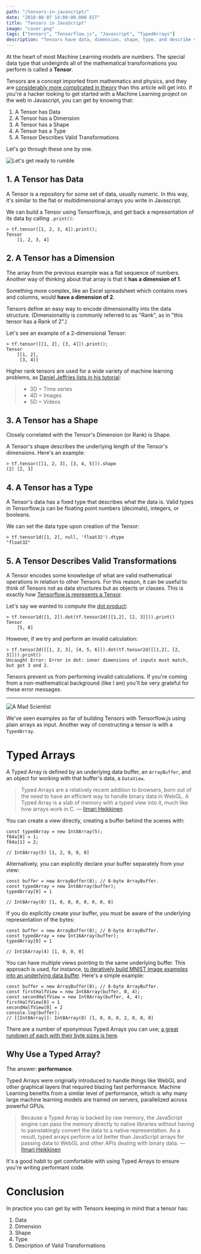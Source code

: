 ```yaml
---
path: "/tensors-in-javascript/"
date: "2018-08-07 14:00:00.000 EST"
title: "Tensors in JavaScript"
image: "cover.png"
tags: ["tensors", "Tensorflow.js", "Javascript", "TypedArrays"]
description: "Tensors have data, dimension, shape, type, and describe valid transformations. They can be built with arrays or Typed Arrays in Javascript."
---
```


At the heart of most Machine Learning models are numbers. The special data type that undergirds all of the mathematical transformations you perform is called a **Tensor**.

Tensors are a concept imported from mathematics and physics, and they are [considerably more complicated in theory](https://www.quora.com/What-is-a-tensor) than this article will get into. If you're a hacker looking to get started with a Machine Learning project on the web in Javascript, you can get by knowing that:

1. A Tensor has Data
2. A Tensor has a Dimension
3. A Tensor has a Shape
4. A Tensor has a Type
5. A Tensor Describes Valid Transformations

Let's go through these one by one.

![Let's get ready to rumble](rumble.gif "Let's get ready to rumble")

## 1. A Tensor has Data

A Tensor is a repository for some set of data, usually numeric. In this way, it's similar to the flat or multidimensional arrays you write in Javascript.

We can build a Tensor using Tensorflow.js, and get back a representation of its data by calling `.print()`:

```
> tf.tensor([1, 2, 3, 4]).print();
Tensor
    [1, 2, 3, 4]
```

## 2. A Tensor has a Dimension

The array from the previous example was a flat sequence of numbers. Another way of thinking about that array is that it **has a dimension of 1**.

Something more complex, like an Excel spreadsheet which contains rows and columns, would **have a dimension of 2**.

Tensors define an easy way to encode dimensionality into the data structure. (Dimensionality is commonly referred to as "Rank", as in "this tensor has a Rank of 2".)

Let's see an example of a 2-dimensional Tensor:

```
> tf.tensor([[1, 2], [3, 4]]).print();
Tensor
    [[1, 2],
     [3, 4]]
```

Higher rank tensors are used for a wide variety of machine learning problems, as [Daniel Jeffries lists in his tutorial](https://hackernoon.com/learning-ai-if-you-suck-at-math-p4-tensors-illustrated-with-cats-27f0002c9b32):

> * 3D = Time series
> * 4D = Images
> * 5D = Videos

## 3. A Tensor has a Shape

Closely correlated with the Tensor's Dimension (or Rank) is Shape.

A Tensor's shape describes the underlying length of the Tensor's dimensions. Here's an example:

```
> tf.tensor([[1, 2, 3], [3, 4, 5]]).shape
(2) [2, 3]
```

## 4. A Tensor has a Type

A Tensor's data has a fixed type that describes what the data is. Valid types in Tensorflow.js can be floating point numbers (decimals), integers, or booleans.

We can set the data type upon creation of the Tensor:

```
> tf.tensor1d([1, 2], null, 'float32').dtype
"float32"
```

## 5. A Tensor Describes Valid Transformations

A Tensor encodes some knowledge of what are valid mathematical operations in relation to other Tensors. For this reason, it can be useful to think of Tensors not as data structures but as objects or classes. This is exactly how [Tensorflow.js represents a Tensor](https://js.tensorflow.org/api/0.12.0/#class:Tensor).

Let's say we wanted to compute the [dot product](https://en.wikipedia.org/wiki/Dot_product):

```
> tf.tensor1d([1, 2]).dot(tf.tensor2d([[1,2], [2, 3]])).print()
Tensor
    [5, 8]
```

However, if we try and perform an invalid calculation:


```
> tf.tensor2d([[1, 2, 3], [4, 5, 6]]).dot(tf.tensor2d([[1,2], [2, 3]])).print()
Uncaught Error: Error in dot: inner dimensions of inputs must match, but got 3 and 2.
```

Tensors prevent us from performing invalid calculations. If you're coming from a non-mathematical background (like I am) you'll be very grateful for these error messages.

---

![A Mad Scientist](scientist.gif "A mad scientist creating tensors")

We've seen examples so far of building Tensors with Tensorflow.js using plain arrays as input. Another way of constructing a tensor is with a `TypedArray`.

# Typed Arrays

A Typed Array is defined by an underlying data buffer, an `ArrayBuffer`, and an object for working with that buffer's data, a `DataView`.

> Typed Arrays are a relatively recent addition to browsers, born out of the need to have an efficient way to handle binary data in WebGL. A Typed Array is a slab of memory with a typed view into it, much like how arrays work in C. &mdash; [Ilmari Heikkinen](https://www.html5rocks.com/en/tutorials/webgl/typed_arrays)

You can create a view directly, creating a buffer behind the scenes with:

```
const typedArray = new Int8Array(5);
f64a[0] = 1;
f64a[1] = 2;

// Int8Array(5) [1, 2, 0, 0, 0]
```

Alternatively, you can explicitly declare your buffer separately from your view:

```
const buffer = new ArrayBuffer(8); // 8-byte ArrayBuffer.
const typedArray = new Int8Array(buffer);
typedArray[0] = 1

// Int8Array(8) [1, 0, 0, 0, 0, 0, 0, 0]
```

If you do explicitly create your buffer, you must be aware of the underlying representation of the bytes:

```
const buffer = new ArrayBuffer(8); // 8-byte ArrayBuffer.
const typedArray = new Int16Array(buffer);
typedArray[0] = 1

// Int16Array(4) [1, 0, 0, 0]
```

You can have multiple views pointing to the same underlying buffer. This approach is used, for instance, [to iteratively build MNIST image examples into an underlying data buffer](https://thekevinscott.com/dealing-with-mnist-image-data-in-tensorflowjs/). Here's a simple example:

```
const buffer = new ArrayBuffer(8); // 8-byte ArrayBuffer.
const firstHalfView = new Int8Array(buffer, 0, 4);
const secondHalfView = new Int8Array(buffer, 4, 4);
firstHalfView[0] = 1
secondHalfView[0] = 2
console.log(buffer);
// [[Int8Array]]: Int8Array(8) [1, 0, 0, 0, 2, 0, 0, 0]
```

There are a number of eponymous Typed Arrays you can use; [a great rundown of each with their byte sizes is here](https://blog.codingbox.io/exploring-javascript-typed-arrays-c8fd4f8bd24f).

## Why Use a Typed Array?

The answer: **performance**.

Typed Arrays were originally introduced to handle things like WebGL and other graphical layers that required blazing fast performance. Machine Learning benefits from a similar level of performance, which is why many large machine learning models are trained on servers, parallelized across powerful GPUs.

> Because a Typed Array is backed by raw memory, the JavaScript engine can pass the memory directly to native libraries without having to painstakingly convert the data to a native representation. As a result, typed arrays perform a lot better than JavaScript arrays for passing data to WebGL and other APIs dealing with binary data. &mdash; [Ilmari Heikkinen](https://www.html5rocks.com/en/tutorials/webgl/typed_arrays)

It's a good habit to get comfortable with using Typed Arrays to ensure you're writing performant code.

# Conclusion

In practice you can get by with Tensors keeping in mind that a tensor has:

1. Data
2. Dimension
3. Shape
4. Type
5. Description of Valid Transformations
